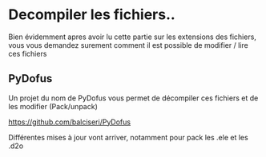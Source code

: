 # Decompiler les fichiers..

Bien évidemment apres avoir lu cette partie sur les extensions des fichiers, vous vous demandez surement comment il est possible de modifier / lire ces fichiers

## PyDofus

Un projet du nom de PyDofus vous permet de décompiler ces fichiers et de les modifier (Pack/unpack)

https://github.com/balciseri/PyDofus

Différentes mises à jour vont arriver, notamment pour pack les .ele et les .d2o
